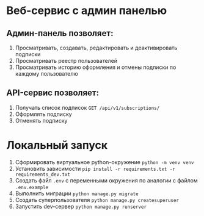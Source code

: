# Веб-сервис с админ панелью

## Админ-панель позволяет:
1. Просматривать, создавать, редактировать и деактивировать подписки
2. Просматривать реестр пользователей
3. Просматривать историю оформления и отмены подписки по каждому пользователю

## API-сервис позволяет:
1. Получать список подписок `GET /api/v1/subscriptions/`
2. Оформлять подписку
3. Отменять подписку

# Локальный запуск

1. Сформировать виртуальное python-окружение `python -m venv venv`
2. Установить зависимости `pip install -r requirements.txt -r requirements_dev.txt`
3. Создать файл `.env` с переменными окружения по аналогии с файлом `.env.example`
4. Выполнить миграции `python manage.py migrate`
5. Создать суперпользователя `python manage.py createsuperuser`
6. Запустить dev-сервер `python manage.py runserver`